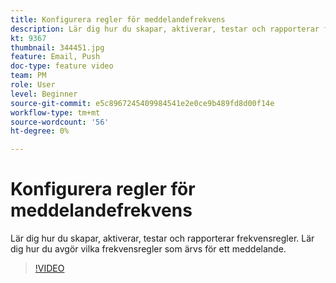 ```yaml
---
title: Konfigurera regler för meddelandefrekvens
description: Lär dig hur du skapar, aktiverar, testar och rapporterar frekvensregler. Lär dig hur du avgör vilka frekvensregler som ärvs för ett meddelande.
kt: 9367
thumbnail: 344451.jpg
feature: Email, Push
doc-type: feature video
team: PM
role: User
level: Beginner
source-git-commit: e5c8967245409984541e2e0ce9b489fd8d00f14e
workflow-type: tm+mt
source-wordcount: '56'
ht-degree: 0%

---
```



# Konfigurera regler för meddelandefrekvens

Lär dig hur du skapar, aktiverar, testar och rapporterar frekvensregler. Lär dig hur du avgör vilka frekvensregler som ärvs för ett meddelande.

>[!VIDEO](https://video.tv.adobe.com/v/344451?quality=12)
